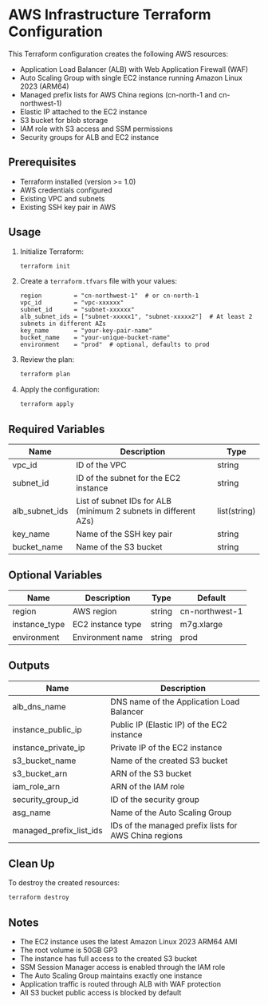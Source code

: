 # AWS Infrastructure Terraform Configuration

This Terraform configuration creates the following AWS resources:

- Application Load Balancer (ALB) with Web Application Firewall (WAF)
- Auto Scaling Group with single EC2 instance running Amazon Linux 2023 (ARM64)
- Managed prefix lists for AWS China regions (cn-north-1 and cn-northwest-1)
- Elastic IP attached to the EC2 instance
- S3 bucket for blob storage
- IAM role with S3 access and SSM permissions
- Security groups for ALB and EC2 instance

## Prerequisites

- Terraform installed (version >= 1.0)
- AWS credentials configured
- Existing VPC and subnets
- Existing SSH key pair in AWS

## Usage

1. Initialize Terraform:

    ```bash
    terraform init
    ```

2. Create a `terraform.tfvars` file with your values:

    ```hcl
    region         = "cn-northwest-1"  # or cn-north-1
    vpc_id         = "vpc-xxxxxx"
    subnet_id      = "subnet-xxxxxx"
    alb_subnet_ids = ["subnet-xxxxx1", "subnet-xxxxx2"]  # At least 2 subnets in different AZs
    key_name       = "your-key-pair-name"
    bucket_name    = "your-unique-bucket-name"
    environment    = "prod"  # optional, defaults to prod
    ```

3. Review the plan:

    ```bash
    terraform plan
    ```

4. Apply the configuration:

    ```bash
    terraform apply
    ```

## Required Variables

| Name | Description | Type |
|------|-------------|------|
| vpc_id | ID of the VPC | string |
| subnet_id | ID of the subnet for the EC2 instance | string |
| alb_subnet_ids | List of subnet IDs for ALB (minimum 2 subnets in different AZs) | list(string) |
| key_name | Name of the SSH key pair | string |
| bucket_name | Name of the S3 bucket | string |

## Optional Variables

| Name | Description | Type | Default |
|------|-------------|------|---------|
| region | AWS region | string | cn-northwest-1 |
| instance_type | EC2 instance type | string | m7g.xlarge |
| environment | Environment name | string | prod |

## Outputs

| Name | Description |
|------|-------------|
| alb_dns_name | DNS name of the Application Load Balancer |
| instance_public_ip | Public IP (Elastic IP) of the EC2 instance |
| instance_private_ip | Private IP of the EC2 instance |
| s3_bucket_name | Name of the created S3 bucket |
| s3_bucket_arn | ARN of the S3 bucket |
| iam_role_arn | ARN of the IAM role |
| security_group_id | ID of the security group |
| asg_name | Name of the Auto Scaling Group |
| managed_prefix_list_ids | IDs of the managed prefix lists for AWS China regions |

## Clean Up

To destroy the created resources:

```bash
terraform destroy
```

## Notes

- The EC2 instance uses the latest Amazon Linux 2023 ARM64 AMI
- The root volume is 50GB GP3
- The instance has full access to the created S3 bucket
- SSM Session Manager access is enabled through the IAM role
- The Auto Scaling Group maintains exactly one instance
- Application traffic is routed through ALB with WAF protection
- All S3 bucket public access is blocked by default
